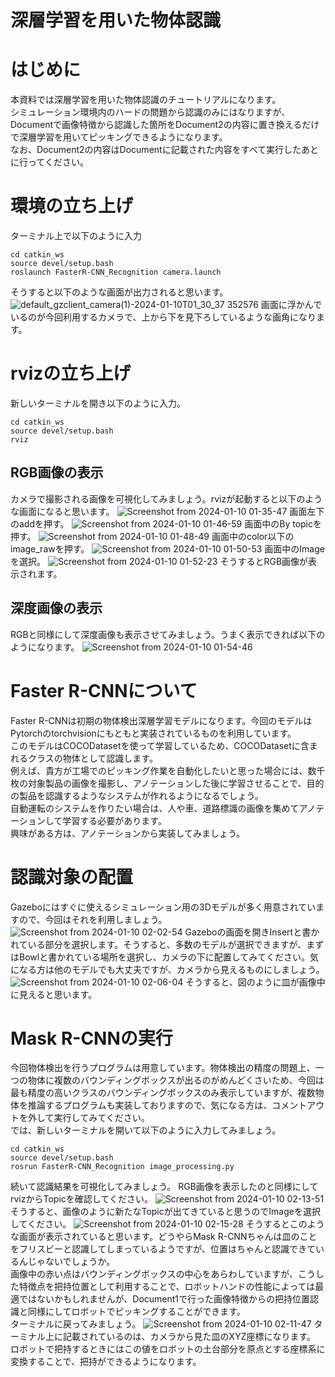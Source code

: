 # 深層学習を用いた物体認識
# はじめに
本資料では深層学習を用いた物体認識のチュートリアルになります。<br>
シミュレーション環境内のハードの問題から認識のみにはなりますが、Documentで画像特徴から認識した箇所をDocument2の内容に置き換えるだけで深層学習を用いてピッキングできるようになります。<br>
なお、Document2の内容はDocumentに記載された内容をすべて実行したあとに行ってください。
# 環境の立ち上げ
ターミナル上で以下のように入力
~~~
cd catkin_ws
source devel/setup.bash
roslaunch FasterR-CNN_Recognition camera.launch
~~~
そうすると以下のような画面が出力されると思います。
![default_gzclient_camera(1)-2024-01-10T01_30_37 352576](https://github.com/ERiC-Labo/ROS_Pick_and_Place/assets/75206988/440131eb-a208-4335-ab27-f162c5411328)
画面に浮かんでいるのが今回利用するカメラで、上から下を見下ろしているような画角になります。<br>
# rvizの立ち上げ
新しいターミナルを開き以下のように入力。
~~~
cd catkin_ws
source devel/setup.bash
rviz
~~~
## RGB画像の表示
カメラで撮影される画像を可視化してみましょう。rvizが起動すると以下のような画面になると思います。
![Screenshot from 2024-01-10 01-35-47](https://github.com/ERiC-Labo/ROS_Pick_and_Place/assets/75206988/70c0cabe-f217-4d83-80e3-634d540b5766)
画面左下のaddを押す。
![Screenshot from 2024-01-10 01-46-59](https://github.com/ERiC-Labo/ROS_Pick_and_Place/assets/75206988/13f84356-a9b0-428e-a1cd-e45edce3b810)
画面中のBy topicを押す。
![Screenshot from 2024-01-10 01-48-49](https://github.com/ERiC-Labo/ROS_Pick_and_Place/assets/75206988/6814fda1-8d3d-4ac0-8745-281d56285307)
画面中のcolor以下のimage_rawを押す。
![Screenshot from 2024-01-10 01-50-53](https://github.com/ERiC-Labo/ROS_Pick_and_Place/assets/75206988/b862f77c-890a-4216-a6af-a7e950791126)
画面中のImageを選択。
![Screenshot from 2024-01-10 01-52-23](https://github.com/ERiC-Labo/ROS_Pick_and_Place/assets/75206988/5beb311f-4e7e-400a-88aa-f8503755cf66)
そうするとRGB画像が表示されます。
## 深度画像の表示
RGBと同様にして深度画像も表示させてみましょう。うまく表示できれば以下のようになります。
![Screenshot from 2024-01-10 01-54-46](https://github.com/ERiC-Labo/ROS_Pick_and_Place/assets/75206988/04791520-abbf-4adc-bcde-09f3a54e0484)
# Faster R-CNNについて
Faster R-CNNは初期の物体検出深層学習モデルになります。今回のモデルはPytorchのtorchvisionにもともと実装されているものを利用しています。<br>
このモデルはCOCODatasetを使って学習しているため、COCODatasetに含まれるクラスの物体として認識します。<br>
例えば、貴方が工場でのピッキング作業を自動化したいと思った場合には、数千枚の対象製品の画像を撮影し、アノテーションした後に学習させることで、目的の製品を認識するようなシステムが作れるようになるでしょう。<br>
自動運転のシステムを作りたい場合は、人や車、道路標識の画像を集めてアノテーションして学習する必要があります。<br>
興味がある方は、アノテーションから実装してみましょう。<br>
# 認識対象の配置
Gazeboにはすぐに使えるシミュレーション用の3Dモデルが多く用意されていますので、今回はそれを利用しましょう。<br>
![Screenshot from 2024-01-10 02-02-54](https://github.com/ERiC-Labo/ROS_Pick_and_Place/assets/75206988/e35da3ca-f9bf-454c-8028-f02a9b103b4a)
Gazeboの画面を開きInsertと書かれている部分を選択します。そうすると、多数のモデルが選択できますが、まずはBowlと書かれている場所を選択し、カメラの下に配置してみてください。気になる方は他のモデルでも大丈夫ですが、カメラから見えるものにしましょう。
![Screenshot from 2024-01-10 02-06-04](https://github.com/ERiC-Labo/ROS_Pick_and_Place/assets/75206988/a4eca1a9-86d5-4b54-b9aa-6fd7bd6b6abe)
そうすると、図のように皿が画像中に見えると思います。
# Mask R-CNNの実行
今回物体検出を行うプログラムは用意しています。物体検出の精度の問題上、一つの物体に複数のバウンディングボックスが出るのがめんどくさいため、今回は最も精度の高いクラスのバウンディングボックスのみ表示していますが、複数物体を推論するプログラムも実装しておりますので、気になる方は、コメントアウトを外して実行してみてください。<br>
では、新しいターミナルを開いて以下のように入力してみましょう。
~~~
cd catkin_ws
source devel/setup.bash
rosrun FasterR-CNN_Recognition image_processing.py 
~~~
続いて認識結果を可視化してみましょう。
RGB画像を表示したのと同様にしてrvizからTopicを確認してください。
![Screenshot from 2024-01-10 02-13-51](https://github.com/ERiC-Labo/ROS_Pick_and_Place/assets/75206988/f461dc4c-c717-4a02-9ce8-538cf3ce4013)
そうすると、画像のように新たなTopicが出てきていると思うのでImageを選択してください。
![Screenshot from 2024-01-10 02-15-28](https://github.com/ERiC-Labo/ROS_Pick_and_Place/assets/75206988/754901e7-87e0-42c6-a963-5fc95df8b28a)
そうするとこのような画面が表示されていると思います。どうやらMask R-CNNちゃんは皿のことをフリスビーと認識してしまっているようですが、位置はちゃんと認識できているんじゃないでしょうか。<br>
画像中の赤い点はバウンディングボックスの中心をあらわしていますが、こうした特徴点を把持位置として利用することで、ロボットハンドの性能によっては最適ではないかもしれませんが、Document1で行った画像特徴からの把持位置認識と同様にしてロボットでピッキングすることができます。<br>
ターミナルに戻ってみましょう。
![Screenshot from 2024-01-10 02-11-47](https://github.com/ERiC-Labo/ROS_Pick_and_Place/assets/75206988/a70de70b-84a4-4e18-a091-7f74718063c9)
ターミナル上に記載されているのは、カメラから見た皿のXYZ座標になります。<br>
ロボットで把持するときにはこの値をロボットの土台部分を原点とする座標系に変換することで、把持ができるようになります。
